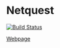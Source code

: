 # Netquest

[![Build Status](https://travis-ci.org/juange87/nq-android.svg)](https://travis-ci.org/juange87/nq-android)

[Webpage](http://www.netquest.com/)
